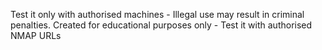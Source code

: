 Test it only with authorised machines - Illegal use may result in criminal penalties.
Created for educational purposes only - Test it with authorised NMAP URLs
